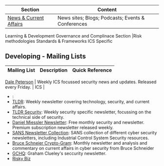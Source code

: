 

Section | Content
------------ | -------------
[News & Current Affairs](https://github.com/Juliet-Whiskey/cyber-library/blob/main/resources/news.md) |News sites; Blogs; Podcasts; Events & Conferences
Learning & Development
Governance and Complinace Section |Risk methodologies
Standards & Frameworks
ICS Specific



## Developing - Mailing Lists



Mailing List | Description | Quick Reference
------------ | ------------- | ------------- |

[Dale Peterson](https://dale-peterson.com/digital-bond-archives/) | Weekly ICS focussed security news and updates. Released every Friday. | ICS |





- : 
- [TLDR](https://www.tldrnewsletter.com/): Weekly newsletter covering technology, security, and current affairs.
- [TLDR Security](https://tldrsec.com/newsletter/): Weekly security specific newsletter, focussing on the technical side of security.
- [Daniel Miessler Newsletter](https://danielmiessler.com/): Free monthly security and newsletter. Premium subscription newsletter released weekly.
- [SANS Newsletter Collection](https://www.sans.org/newsletters/): SANS collection of different cyber security newsletters, including Industrial Control System Security resources.
- [Bruce Schneier Crypto-Gram](https://www.schneier.com/crypto-gram/subscribe/): Monthly newsletter and analysis and commentary on current affairs in cyber security from Bruce Schneider
- [GCHQ](https://grahamcluley.com/gchq-newsletter/): Graham Clueley's seccurity newsletter.
- [Risky Biz](https://srslyriskybiz.substack.com/subscribe)

